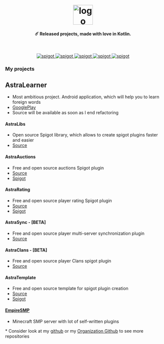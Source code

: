 <h1 align="center">
  <br>
  <img src="https://astrainteractive.ru/static/media/logo.690661b3ac9b83328bee627e0d18ace5.svg" alt="logo" width="64">
  <br>
</h1>
<h4 align="center">☄️ Released projects, made with love in Kotlin.</h4>
</br>
<p align="center">
    <a href="https://github.com/Astra-Interactive/AstraLibs">
        <img alt="spigot" src="https://img.shields.io/badge/github-AstraLibs-1B76CA"/>
    </a>    
    <a href="https://www.spigotmc.org/resources/astra-market.99114/">
        <img alt="spigot" src="https://img.shields.io/badge/github-AstraMarket-1B76CA"/>
    </a>
    <a href="https://www.spigotmc.org/resources/simple-rating.103317/">
        <img alt="spigot" src="https://img.shields.io/badge/github-SimpleRating-1B76CA"/>
    </a>
    <a href="https://www.spigotmc.org/resources/astra-template.103383/">
        <img alt="spigot" src="https://img.shields.io/badge/github-AstraTemplate-1B76CA"/>
    </a>
    <a href="https://play.google.com/store/apps/details?id=com.makeevrserg.astralearner">
        <img alt="spigot" src="https://img.shields.io/badge/GooglePlay-AstraLearner-1B76CA"/>
    </a>
</p>


### My projects

## AstraLearner
* Most ambitious project. Android application, which will help you to learn foreign words
* [GooglePlay](https://play.google.com/store/apps/details?id=com.makeevrserg.astralearner)
* Source will be available  as soon as I end refactoring

#### AstraLibs
* Open source Spigot library, which allows to create spigot plugins faster and easier
* [Source](https://github.com/Astra-Interactive/AstraLibs)

#### AstraAuctions
* Free and open source auctions Spigot plugin 
* [Source](https://github.com/Astra-Interactive/AstraAuctions)
* [Spigot](https://www.spigotmc.org/resources/astra-market.99114/)

#### AstraRating
* Free and open source player rating Spigot plugin
* [Source](https://github.com/Astra-Interactive/AstraRating)
* [Spigot](https://www.spigotmc.org/resources/simple-rating.103317/)

#### AstraSync - [BETA]
* Free and open source player multi-server synchronization plugin
* [Source](https://github.com/Astra-Interactive/AstraSync)

#### AstraClans - [BETA]
* Free and open source player Clans spigot plugin
* [Source](https://github.com/Astra-Interactive/AstraClans)

#### AstraTemplate
* Free and open source template for spigot plugin creation
* [Source](https://github.com/Astra-Interactive/AstraTemplate)
* [Spigot](https://www.spigotmc.org/resources/astra-template.103383/)


#### [EmpireSMP](https://empireprojekt.ru/)
* Minecraft SMP server with lot of self-written plugins

\* Consider look at my [github](https://github.com/makeevrserg?tab=repositories) or my [Organization Github](https://github.com/Astra-Interactive) to see more repositories
